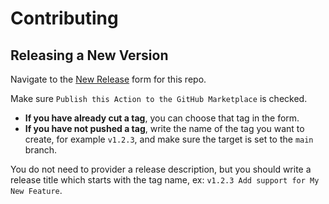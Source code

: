 # Contributing

## Releasing a New Version

Navigate to the [New Release]([https://github.com/DefangLabs/defang-github-action/releases](https://github.com/DefangLabs/defang-github-action/releases/new)) form for this repo.

Make sure `Publish this Action to the GitHub Marketplace` is checked.

* **If you have already cut a tag**, you can choose that tag in the form.
* **If you have not pushed a tag**, write the name of the tag you want to create, for example `v1.2.3`, and make sure the target is set to the `main` branch.

You do not need to provider a release description, but you should write a release title which starts with the tag name, ex: `v1.2.3 Add support for My New Feature`.
